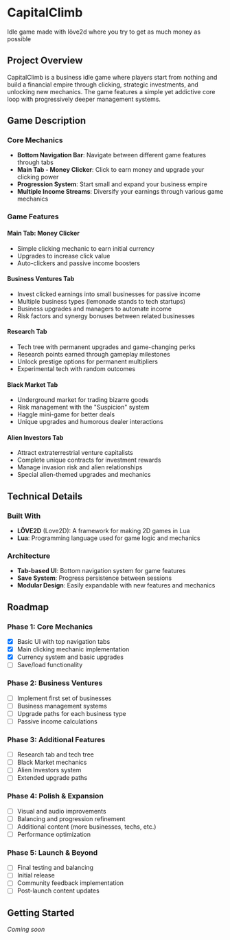 # CapitalClimb
Idle game made with löve2d where you try to get as much money as possible

## Project Overview
CapitalClimb is a business idle game where players start from nothing and build a financial empire through clicking, strategic investments, and unlocking new mechanics. The game features a simple yet addictive core loop with progressively deeper management systems.

## Game Description

### Core Mechanics
- **Bottom Navigation Bar**: Navigate between different game features through tabs
- **Main Tab - Money Clicker**: Click to earn money and upgrade your clicking power
- **Progression System**: Start small and expand your business empire
- **Multiple Income Streams**: Diversify your earnings through various game mechanics

### Game Features

#### Main Tab: Money Clicker
- Simple clicking mechanic to earn initial currency
- Upgrades to increase click value
- Auto-clickers and passive income boosters

#### Business Ventures Tab
- Invest clicked earnings into small businesses for passive income
- Multiple business types (lemonade stands to tech startups)
- Business upgrades and managers to automate income
- Risk factors and synergy bonuses between related businesses

#### Research Tab
- Tech tree with permanent upgrades and game-changing perks
- Research points earned through gameplay milestones
- Unlock prestige options for permanent multipliers
- Experimental tech with random outcomes

#### Black Market Tab
- Underground market for trading bizarre goods
- Risk management with the "Suspicion" system
- Haggle mini-game for better deals
- Unique upgrades and humorous dealer interactions

#### Alien Investors Tab
- Attract extraterrestrial venture capitalists
- Complete unique contracts for investment rewards
- Manage invasion risk and alien relationships
- Special alien-themed upgrades and mechanics

## Technical Details

### Built With
- **LÖVE2D** (Love2D): A framework for making 2D games in Lua
- **Lua**: Programming language used for game logic and mechanics

### Architecture
- **Tab-based UI**: Bottom navigation system for game features
- **Save System**: Progress persistence between sessions
- **Modular Design**: Easily expandable with new features and mechanics

## Roadmap

### Phase 1: Core Mechanics
- [x] Basic UI with top navigation tabs
- [x] Main clicking mechanic implementation
- [x] Currency system and basic upgrades
- [ ] Save/load functionality

### Phase 2: Business Ventures
- [ ] Implement first set of businesses
- [ ] Business management systems
- [ ] Upgrade paths for each business type
- [ ] Passive income calculations

### Phase 3: Additional Features
- [ ] Research tab and tech tree
- [ ] Black Market mechanics
- [ ] Alien Investors system
- [ ] Extended upgrade paths

### Phase 4: Polish & Expansion
- [ ] Visual and audio improvements
- [ ] Balancing and progression refinement
- [ ] Additional content (more businesses, techs, etc.)
- [ ] Performance optimization

### Phase 5: Launch & Beyond
- [ ] Final testing and balancing
- [ ] Initial release
- [ ] Community feedback implementation
- [ ] Post-launch content updates

## Getting Started
*Coming soon*


